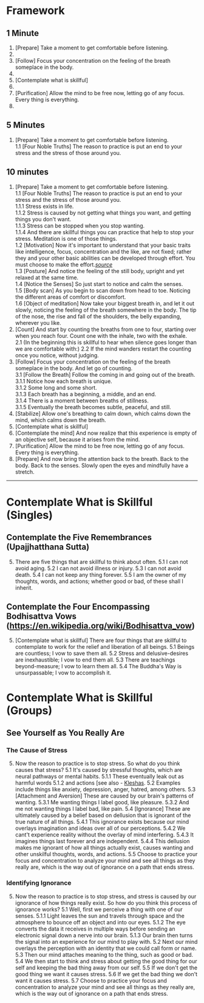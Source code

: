 Framework
==========

## 1 Minute
1.	[Prepare] Take a moment to get comfortable before listening.  
2.  
3.	[Follow] Focus your concentration on the feeling of the breath someplace in the body.  
4.  
5.	[Contemplate what is skillful]  
6.  
7.	[Purification] Allow the mind to be free now, letting go of any focus. Every thing is everything.  
8.  

## 5 Minutes
1.	[Prepare] Take a moment to get comfortable before listening.  
	1.1 [Four Noble Truths] The reason to practice is put an end to your stress and the stress of those around you.  


## 10 minutes
1.	[Prepare] Take a moment to get comfortable before listening.  
	1.1 [Four Noble Truths] The reason to practice is put an end to your stress and the stress of those around you.  
		1.1.1	Stress exists in life.  
		1.1.2	Stress is caused by not getting what things you want, and getting things you don't want.  
		1.1.3	Stress can be stopped when you stop wanting.  
		1.1.4	And there are skillful things you can practice that help to stop your stress. Meditation is one of those things.  
	1.2 [Motivation] Now it's important to understand that your basic traits like intelligence, focus, concentration and the like, are not fixed; rather they and your other basic abilities can be developed through effort. You must choose to make the effort.*[source](http://mindsetonline.com/whatisit/about/)*  
	1.3	[Posture] And notice the feeling of the still body, upright and yet relaxed at the same time.  
	1.4	[Notice the Senses] So just start to notice and calm the senses.  
	1.5	[Body scan] As you begin to scan down from head to toe. Noticing the different areas of comfort or discomfort.  
	1.6	[Object of meditation] Now take your biggest breath in, and let it out slowly, noticing the feeling of the breath somewhere in the body. The tip of the nose, the rise and fall of the shoulders, the belly expanding, wherever you like.  
2.	[Count] And start by counting the breaths from one to four, starting over when you reach four. Count one with the inhale, two with the exhale.  
	2.1	(In the beginning this is skillful to hear when silence goes longer than we are comfortable with:)
	2.2	If the mind wanders restart the counting once you notice, without judging.  
3.	[Follow] Focus your concentration on the feeling of the breath someplace in the body. And let go of counting.  
	3.1	[Follow the Breath] Follow the coming in and going out of the breath.  
		3.1.1	Notice how each breath is unique.  
		3.1.2	Some long and some short.  
		3.1.3	Each breath has a beginning, a middle, and an end.  
		3.1.4	There is a moment between breaths of stillness.  
		3.1.5	Eventually the breath becomes subtle, peaceful, and still.  
4.	[Stabilize] Allow one's breathing to calm down, which calms down the mind, which calms down the breath.  
5.	[Contemplate what is skillful]  
6.	[Contemplate the mind] And now realize that this experience is empty of an objective self, because it arises from the mind.  
7.	[Purification] Allow the mind to be free now, letting go of any focus. Every thing is everything.  
8.	[Prepare] And now bring the attention back to the breath. Back to the body. Back to the senses. Slowly open the eyes and mindfully have a stretch.  

---

Contemplate What is Skillful (Singles)
======================

## Contemplate the Five Remembrances (Upajjhatthana Sutta)
5. There are five things that are skillful to think about often.
	5.1	I can not avoid aging.
	5.2	I can not avoid illness or injury.
	5.3	I can not avoid death.
	5.4	I can not keep any thing forever.
	5.5 I am the owner of my thoughts, words, and actions; whether good or bad, of these shall I inherit.

## Contemplate the Four Encompassing Bodhisattva Vows (https://en.wikipedia.org/wiki/Bodhisattva_vow)
5. [Contemplate what is skillful] There are four things that are skillful to contemplate to work for the relief and liberation of all beings.
	5.1	Beings are countless; I vow to save them all.
	5.2	Stress and delusive-desires are inexhaustible; I vow to end them all.
	5.3	There are teachings beyond-measure; I vow to learn them all.
	5.4	The Buddha's Way is unsurpassable; I vow to accomplish it.

Contemplate What is Skillful (Groups)
======================

## See Yourself as You Really Are

### The Cause of Stress
5.	Now the reason to practice is to stop stress. So what do you think causes that stress?
	5.1	It's caused by stressful thoughts, which are neural pathways or mental habits.
		5.1.1 These eventually leak out as harmful words 
		5.1.2 and actions [see also - [Kleshas](https://en.wikipedia.org/wiki/Kleshas_(Buddhism)).
	5.2	Examples include things like anxiety, depression, anger, hatred, among others.
	5.3	[Attachment and Aversion] These are caused by our brain's patterns of wanting.
		5.3.1 Me wanting things I label good, like pleasure.
		5.3.2 And me not wanting things I label bad, like pain.
	5.4	[Ignorance] These are ultimately caused by a belief based on dellusion that is ignorant of the true nature of all things.
		5.4.1 This ignorance exists because our mind overlays imagination and ideas over all of our perceptions. 
		5.4.2 We cant't experience reality without the overlay of mind interfering. 
		5.4.3 It imagines things last forever and are independent.
		5.4.4 This dellusion makes me ignorant of how all things actually exist, causes wanting and other unskilful thoughts, words, and actions. 
	5.5	Choose to practice your focus and concentration to analyze your mind and see all things as they really are, which is the way out of ignorance on a path that ends stress.

### Identifying Ignorance
5.	Now the reason to practice is to stop stress, and stress is caused by our ignorance of how things really exist. So how do you think this process of ignorance works?
	5.1	Well, first we perceive a thing with one of our senses.
		5.1.1 Light leaves the sun and travels through space and the atmosphere to bounce off an object and into our eyes.
		5.1.2 The eye converts the data it receives in multiple ways before sending an electronic signal down a nerve into our brain.
		5.1.3 Our brain then turns the signal into an experience for our mind to play with.
	5.2	Next our mind overlays the perception with an identity that we could call form or name.
	5.3	Then our mind attaches meaning to the thing, such as good or bad.
	5.4 We then start to think and stress about getting the good thing for our self and keeping the bad thing away from our self.
	5.5 If we don't get the good thing we want it causes stress.
	5.6 If we get the bad thing we don't want it causes stress.
	5.7 Choose to practice your focus and concentration to analyze your mind and see all things as they really are, which is the way out of ignorance on a path that ends stress.

